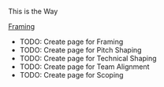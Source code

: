 This is the Way

[Framing](https://www.url.com)
+ TODO: Create page for Framing
+ TODO: Create page for Pitch Shaping
+ TODO: Create page for Technical Shaping
+ TODO: Create page for Team Alignment
+ TODO: Create page for Scoping
